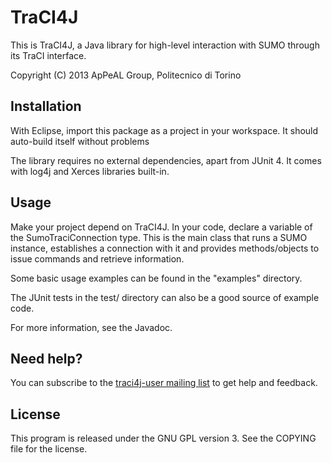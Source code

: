 TraCI4J
=======

This is TraCI4J, a Java library for high-level interaction with SUMO through
its TraCI interface.

Copyright (C) 2013 ApPeAL Group, Politecnico di Torino

Installation
------------

With Eclipse, import this package as a project in your workspace. It should
auto-build itself without problems

The library requires no external dependencies, apart from JUnit 4. It comes
with log4j and Xerces libraries built-in.

Usage
-----

Make your project depend on TraCI4J. In your code, declare a variable of the
SumoTraciConnection type. This is the main class that runs a SUMO instance,
establishes a connection with it and provides methods/objects to issue commands
and retrieve information.

Some basic usage examples can be found in the "examples" directory.

The JUnit tests in the test/ directory can also be a good source of example code.

For more information, see the Javadoc.

Need help?
----------
You can subscribe to the [traci4j-user mailing list](http://sourceforge.net/mailarchive/forum.php?forum_name=traci4j-user)
to get help and feedback.


License
-------

This program is released under the GNU GPL version 3. See the COPYING file
for the license.
